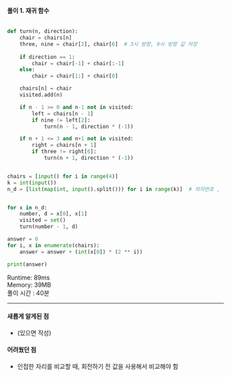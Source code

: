 
#### 풀이 1. 재귀 함수


```python

def turn(n, direction):
    chair = chairs[n]
    three, nine = chair[2], chair[6]  # 3시 방향, 9시 방향 값 저장
    
    if direction == 1:
        chair = chair[-1] + chair[:-1]
    else:
        chair = chair[1:] + chair[0]

    chairs[n] = chair  
    visited.add(n)

    if n - 1 >= 0 and n-1 not in visited:
        left = chairs[n - 1]
        if nine != left[2]:
            turn(n - 1, direction * (-1))

    if n + 1 <= 3 and n+1 not in visited:
        right = chairs[n + 1]
        if three != right[6]:
            turn(n + 1, direction * (-1))


chairs = [input() for i in range(4)]
k = int(input())
n_d = [list(map(int, input().split())) for i in range(k)]  # 의자번호 , 방향


for x in n_d:
    number, d = x[0], x[1]
    visited = set()
    turn(number - 1, d)

answer = 0
for i, x in enumerate(chairs):
    answer = answer + (int(x[0]) * (2 ** i))

print(answer)

```
      
Runtime: 89ms  
Memory: 39MB  
풀이 시간 : 40분  

--- 

#### 새롭게 알게된 점
  + (있으면 작성)

#### 어려웠던 점
  + 인접한 자리를 비교할 때, 회전하기 전 값을 사용해서 비교해야 함
  



